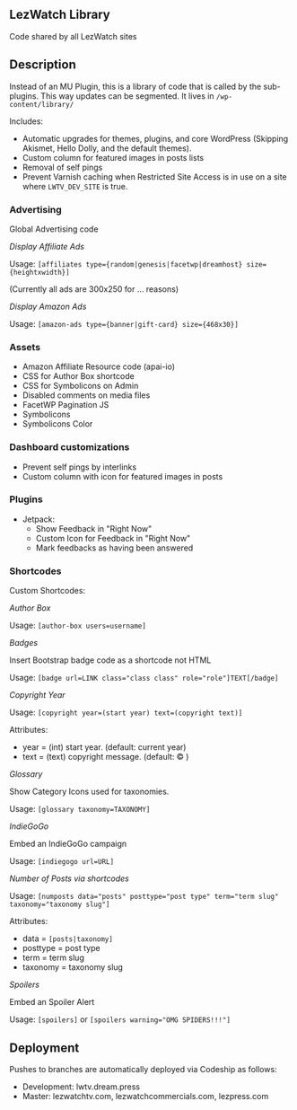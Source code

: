 ## LezWatch Library

Code shared by all LezWatch sites

## Description

Instead of an MU Plugin, this is a library of code that is called by the sub-plugins. This way updates can be segmented. It lives in `/wp-content/library/`

Includes:

* Automatic upgrades for themes, plugins, and core WordPress (Skipping Akismet, Hello Dolly, and the default themes).
* Custom column for featured images in posts lists
* Removal of self pings
* Prevent Varnish caching when Restricted Site Access is in use on a site where `LWTV_DEV_SITE` is true.

### Advertising

Global Advertising code

_Display Affiliate Ads_

Usage: `[affiliates type={random|genesis|facetwp|dreamhost} size={heightxwidth}]`

(Currently all ads are 300x250 for ... reasons)

_Display Amazon Ads_

Usage: `[amazon-ads type={banner|gift-card} size={468x30}]`

### Assets

* Amazon Affiliate Resource code (apai-io)
* CSS for Author Box shortcode
* CSS for Symbolicons on Admin
* Disabled comments on media files
* FacetWP Pagination JS
* Symbolicons
* Symbolicons Color

### Dashboard customizations

* Prevent self pings by interlinks
* Custom column with icon for featured images in posts

### Plugins

* Jetpack:
  * Show Feedback in "Right Now"
  * Custom Icon for Feedback in "Right Now"
  * Mark feedbacks as having been answered

### Shortcodes

Custom Shortcodes:

_Author Box_

Usage: `[author-box users=username]`

_Badges_ 

Insert Bootstrap badge code as a shortcode not HTML

Usage: `[badge url=LINK class="class class" role="role"]TEXT[/badge]`

_Copyright Year_

Usage: `[copyright year=(start year) text=(copyright text)]`

Attributes:

* year = (int) start year. (default: current year)
* text = (text) copyright message. (default: &copy; )

_Glossary_

Show Category Icons used for taxonomies.

Usage: `[glossary taxonomy=TAXONOMY]`

_IndieGoGo_

Embed an IndieGoGo campaign

Usage: `[indiegogo url=URL]`

_Number of Posts via shortcodes_

Usage: `[numposts data="posts" posttype="post type" term="term slug" taxonomy="taxonomy slug"]`

Attributes:
* data = `[posts|taxonomy]`
* posttype = post type
* term = term slug
* taxonomy = taxonomy slug

_Spoilers_

Embed an Spoiler Alert

Usage: `[spoilers]` or `[spoilers warning="OMG SPIDERS!!!"]`

## Deployment

Pushes to branches are automatically deployed via Codeship as follows:

* Development: lwtv.dream.press
* Master: lezwatchtv.com, lezwatchcommercials.com, lezpress.com